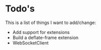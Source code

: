 Todo's
======

This is a list of things I want to add/change:
 * Add support for extensions
 * Build a deflate-frame extension
 * WebSocketClient
